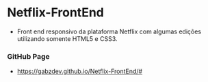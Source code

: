 # Netflix-FrontEnd

- Front end responsivo da plataforma Netflix com algumas edições utilizando somente HTML5 e CSS3.

### GitHub Page

- https://gabzdev.github.io/Netflix-FrontEnd/#
